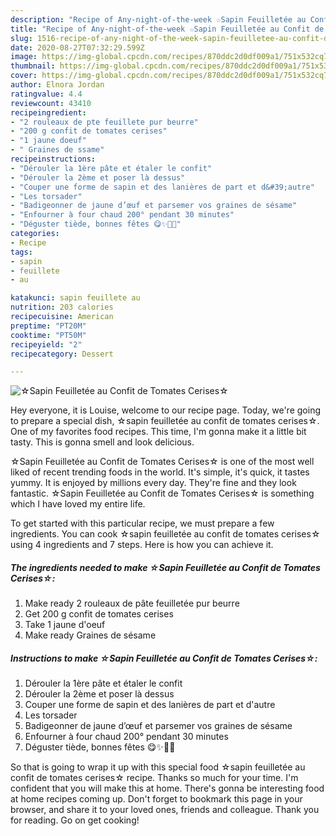 ```yaml
---
description: "Recipe of Any-night-of-the-week ☆Sapin Feuilletée au Confit de Tomates Cerises☆"
title: "Recipe of Any-night-of-the-week ☆Sapin Feuilletée au Confit de Tomates Cerises☆"
slug: 1516-recipe-of-any-night-of-the-week-sapin-feuilletee-au-confit-de-tomates-cerises
date: 2020-08-27T07:32:29.599Z
image: https://img-global.cpcdn.com/recipes/870ddc2d0df009a1/751x532cq70/☆sapin-feuilletee-au-confit-de-tomates-cerises☆-photo-principale-de-la-recette.jpg
thumbnail: https://img-global.cpcdn.com/recipes/870ddc2d0df009a1/751x532cq70/☆sapin-feuilletee-au-confit-de-tomates-cerises☆-photo-principale-de-la-recette.jpg
cover: https://img-global.cpcdn.com/recipes/870ddc2d0df009a1/751x532cq70/☆sapin-feuilletee-au-confit-de-tomates-cerises☆-photo-principale-de-la-recette.jpg
author: Elnora Jordan
ratingvalue: 4.4
reviewcount: 43410
recipeingredient:
- "2 rouleaux de pte feuillete pur beurre"
- "200 g confit de tomates cerises"
- "1 jaune doeuf"
- " Graines de ssame"
recipeinstructions:
- "Dérouler la 1ère pâte et étaler le confit"
- "Dérouler la 2ème et poser là dessus"
- "Couper une forme de sapin et des lanières de part et d&#39;autre"
- "Les torsader"
- "Badigeonner de jaune d’œuf et parsemer vos graines de sésame"
- "Enfourner à four chaud 200° pendant 30 minutes"
- "Déguster tiède, bonnes fêtes 😋✨🎄🎊"
categories:
- Recipe
tags:
- sapin
- feuillete
- au

katakunci: sapin feuillete au 
nutrition: 203 calories
recipecuisine: American
preptime: "PT20M"
cooktime: "PT50M"
recipeyield: "2"
recipecategory: Dessert

---
```



![☆Sapin Feuilletée au Confit de Tomates Cerises☆](https://img-global.cpcdn.com/recipes/870ddc2d0df009a1/751x532cq70/☆sapin-feuilletee-au-confit-de-tomates-cerises☆-photo-principale-de-la-recette.jpg)

Hey everyone, it is Louise, welcome to our recipe page. Today, we're going to prepare a special dish, ☆sapin feuilletée au confit de tomates cerises☆. One of my favorites food recipes. This time, I'm gonna make it a little bit tasty. This is gonna smell and look delicious.



☆Sapin Feuilletée au Confit de Tomates Cerises☆ is one of the most well liked of recent trending foods in the world. It's simple, it's quick, it tastes yummy. It is enjoyed by millions every day. They're fine and they look fantastic. ☆Sapin Feuilletée au Confit de Tomates Cerises☆ is something which I have loved my entire life.


To get started with this particular recipe, we must prepare a few ingredients. You can cook ☆sapin feuilletée au confit de tomates cerises☆ using 4 ingredients and 7 steps. Here is how you can achieve it.

<!--inarticleads1-->

##### The ingredients needed to make ☆Sapin Feuilletée au Confit de Tomates Cerises☆:

1. Make ready 2 rouleaux de pâte feuilletée pur beurre
1. Get 200 g confit de tomates cerises
1. Take 1 jaune d&#39;oeuf
1. Make ready  Graines de sésame




<!--inarticleads2-->

##### Instructions to make ☆Sapin Feuilletée au Confit de Tomates Cerises☆:

1. Dérouler la 1ère pâte et étaler le confit
1. Dérouler la 2ème et poser là dessus
1. Couper une forme de sapin et des lanières de part et d&#39;autre
1. Les torsader
1. Badigeonner de jaune d’œuf et parsemer vos graines de sésame
1. Enfourner à four chaud 200° pendant 30 minutes
1. Déguster tiède, bonnes fêtes 😋✨🎄🎊




So that is going to wrap it up with this special food ☆sapin feuilletée au confit de tomates cerises☆ recipe. Thanks so much for your time. I'm confident that you will make this at home. There's gonna be interesting food at home recipes coming up. Don't forget to bookmark this page in your browser, and share it to your loved ones, friends and colleague. Thank you for reading. Go on get cooking!
